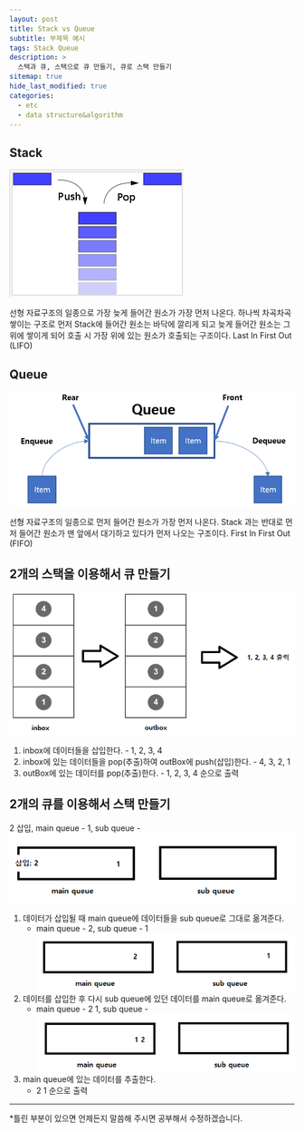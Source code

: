 ```yaml
---
layout: post
title: Stack vs Queue
subtitle: 부제목 예시
tags: Stack Queue
description: >
  스택과 큐, 스택으로 큐 만들기, 큐로 스택 만들기
sitemap: true
hide_last_modified: true
categories:
  - etc
  - data structure&algorithm
---
```


## Stack

![](/assets//img/blog/etc/data%20structure%26algorithm/sq_1.PNG)

선형 자료구조의 일종으로 가장 늦게 들어간 원소가 가장 먼저 나온다. 하나씩 차곡차곡 쌓이는 구조로 먼저 Stack에 들어간 원소는 바닥에 깔리게 되고 늦게 들어간 원소는 그 위에 쌓이게 되어 호출 시 가장 위에 있는 원소가 호출되는 구조이다. Last In First Out (LIFO)

## Queue

![](/assets//img/blog/etc/data%20structure%26algorithm/sq_2.PNG)

선형 자료구조의 일종으로 먼저 들어간 원소가 가장 먼저 나온다. Stack 과는 반대로 먼저 들어간 원소가 맨 앞에서 대기하고 있다가 먼저 나오는 구조이다. First In First Out (FIFO)

## 2개의 스택을 이용해서 큐 만들기

![](/assets//img/blog/etc/data%20structure%26algorithm/sq_3.PNG)

1. inbox에 데이터들을 삽입한다. - 1, 2, 3, 4
2. inbox에 있는 데이터들을 pop(추출)하여 outBox에 push(삽입)한다. - 4, 3, 2, 1
3. outBox에 있는 데이터를 pop(추출)한다. - 1, 2, 3, 4 순으로 출력

## 2개의 큐를 이용해서 스택 만들기

2 삽입, main queue - 1, sub queue - 
![](/assets//img/blog/etc/data%20structure%26algorithm/sq_4.PNG)
1. 데이터가 삽입될 때 main queue에 데이터들을 sub queue로 그대로 옮겨준다.
    - main queue - 2, sub queue - 1
    ![](/assets//img/blog/etc/data%20structure%26algorithm/sq_5.PNG)
2. 데이터를 삽입한 후 다시 sub queue에 있던 데이터를 main queue로 옮겨준다.
    - main queue - 2 1, sub queue - 
    ![](/assets//img/blog/etc/data%20structure%26algorithm/sq_6.PNG)
3. main queue에 있는 데이터를 추출한다.
    - 2 1 순으로 출력 

---
*틀린 부분이 있으면 언제든지 말씀해 주시면 공부해서 수정하겠습니다.